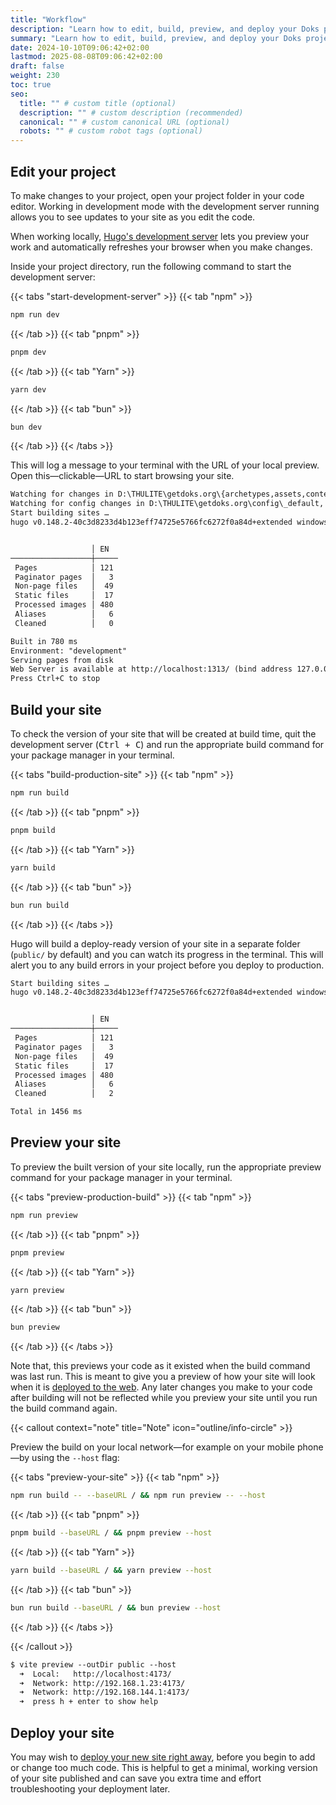 ```yaml
---
title: "Workflow"
description: "Learn how to edit, build, preview, and deploy your Doks project using popular package managers."
summary: "Learn how to edit, build, preview, and deploy your Doks project using popular package managers."
date: 2024-10-10T09:06:42+02:00
lastmod: 2025-08-08T09:06:42+02:00
draft: false
weight: 230
toc: true
seo:
  title: "" # custom title (optional)
  description: "" # custom description (recommended)
  canonical: "" # custom canonical URL (optional)
  robots: "" # custom robot tags (optional)
---
```


## Edit your project

To make changes to your project, open your project folder in your code editor. Working in development mode with the development server running allows you to see updates to your site as you edit the code.

When working locally, [Hugo's development server](https://gohugo.io/commands/hugo_server/) lets you preview your work and automatically refreshes your browser when you make changes.

Inside your project directory, run the following command to start the development server:

{{< tabs "start-development-server" >}}
{{< tab "npm" >}}

```bash
npm run dev
```

{{< /tab >}}
{{< tab "pnpm" >}}

```bash
pnpm dev
```

{{< /tab >}}
{{< tab "Yarn" >}}

```bash
yarn dev
```

{{< /tab >}}
{{< tab "bun" >}}

```bash
bun dev
```

{{< /tab >}}
{{< /tabs >}}

This will log a message to your terminal with the URL of your local preview. Open this—clickable—URL to start browsing your site.

```txt {frame="none"}
Watching for changes in D:\THULITE\getdoks.org\{archetypes,assets,content,i18n,layouts,node_modules,package.json,static}
Watching for config changes in D:\THULITE\getdoks.org\config\_default, D:\THULITE\getdoks.org\config\_default\menus
Start building sites …
hugo v0.148.2-40c3d8233d4b123eff74725e5766fc6272f0a84d+extended windows/amd64 BuildDate=2025-07-27T12:43:24Z VendorInfo=gohugoio


                  │ EN
──────────────────┼─────
 Pages            │ 121
 Paginator pages  │   3
 Non-page files   │  49
 Static files     │  17
 Processed images │ 480
 Aliases          │   6
 Cleaned          │   0

Built in 780 ms
Environment: "development"
Serving pages from disk
Web Server is available at http://localhost:1313/ (bind address 127.0.0.1)
Press Ctrl+C to stop
```

## Build your site

To check the version of your site that will be created at build time, quit the development server (<kbd>Ctrl + C</kbd>) and run the appropriate build command for your package manager in your terminal.

{{< tabs "build-production-site" >}}
{{< tab "npm" >}}

```bash
npm run build
```

{{< /tab >}}
{{< tab "pnpm" >}}

```bash
pnpm build
```

{{< /tab >}}
{{< tab "Yarn" >}}

```bash
yarn build
```

{{< /tab >}}
{{< tab "bun" >}}

```bash
bun run build
```

{{< /tab >}}
{{< /tabs >}}

Hugo will build a deploy-ready version of your site in a separate folder (`public/` by default) and you can watch its progress in the terminal. This will alert you to any build errors in your project before you deploy to production.

```txt {frame="none"}
Start building sites …
hugo v0.148.2-40c3d8233d4b123eff74725e5766fc6272f0a84d+extended windows/amd64 BuildDate=2025-07-27T12:43:24Z VendorInfo=gohugoio


                  │ EN
──────────────────┼─────
 Pages            │ 121
 Paginator pages  │   3
 Non-page files   │  49
 Static files     │  17
 Processed images │ 480
 Aliases          │   6
 Cleaned          │   2

Total in 1456 ms
```

## Preview your site

To preview the built version of your site locally, run the appropriate preview command for your package manager in your terminal.

{{< tabs "preview-production-build" >}}
{{< tab "npm" >}}

```bash
npm run preview
```

{{< /tab >}}
{{< tab "pnpm" >}}

```bash
pnpm preview
```

{{< /tab >}}
{{< tab "Yarn" >}}

```bash
yarn preview
```

{{< /tab >}}
{{< tab "bun" >}}

```bash
bun preview
```

{{< /tab >}}
{{< /tabs >}}

Note that, this previews your code as it existed when the build command was last run. This is meant to give you a preview of how your site will look when it is [deployed to the web](#deploy-your-site). Any later changes you make to your code after building will not be reflected while you preview your site until you run the build command again.

{{< callout context="note" title="Note" icon="outline/info-circle" >}}

Preview the build on your local network—for example on your mobile phone—by using the `--host` flag:

{{< tabs "preview-your-site" >}}
{{< tab "npm" >}}

```bash
npm run build -- --baseURL / && npm run preview -- --host
```

{{< /tab >}}
{{< tab "pnpm" >}}

```bash
pnpm build --baseURL / && pnpm preview --host
```

{{< /tab >}}
{{< tab "Yarn" >}}

```bash
yarn build --baseURL / && yarn preview --host
```

{{< /tab >}}
{{< tab "bun" >}}

```bash
bun run build --baseURL / && bun preview --host
```

{{< /tab >}}
{{< /tabs >}}

{{< /callout >}}

```txt {frame="none"}
$ vite preview --outDir public --host
  ➜  Local:   http://localhost:4173/
  ➜  Network: http://192.168.1.23:4173/
  ➜  Network: http://192.168.144.1:4173/
  ➜  press h + enter to show help
```

## Deploy your site

You may wish to [deploy your new site right away](https://docs.thulite.io/guides/deploy/), before you begin to add or change too much code. This is helpful to get a minimal, working version of your site published and can save you extra time and effort troubleshooting your deployment later.
